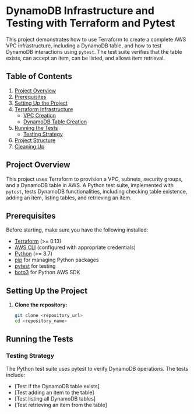 # DynamoDB Infrastructure and Testing with Terraform and Pytest

This project demonstrates how to use Terraform to create a complete AWS VPC infrastructure, including a DynamoDB table, and how to test DynamoDB interactions using `pytest`. The test suite verifies that the table exists, can accept an item, can be listed, and allows item retrieval.

## Table of Contents

1. [Project Overview](#project-overview)
2. [Prerequisites](#prerequisites)
3. [Setting Up the Project](#setting-up-the-project)
4. [Terraform Infrastructure](#terraform-infrastructure)
    - [VPC Creation](#vpc-creation)
    - [DynamoDB Table Creation](#dynamodb-table-creation)
5. [Running the Tests](#running-the-tests)
    - [Testing Strategy](#testing-strategy)
6. [Project Structure](#project-structure)
7. [Cleaning Up](#cleaning-up)

## Project Overview

This project uses Terraform to provision a VPC, subnets, security groups, and a DynamoDB table in AWS. A Python test suite, implemented with `pytest`, tests DynamoDB functionalities, including checking table existence, adding an item, listing tables, and retrieving an item.

## Prerequisites

Before starting, make sure you have the following installed:

- [Terraform](https://www.terraform.io/downloads) (>= 0.13)
- [AWS CLI](https://aws.amazon.com/cli/) (configured with appropriate credentials)
- [Python](https://www.python.org/downloads/) (>= 3.7)
- [pip](https://pip.pypa.io/en/stable/installation/) for managing Python packages
- [pytest](https://docs.pytest.org/en/stable/getting-started.html) for testing
- [boto3](https://boto3.amazonaws.com/v1/documentation/api/latest/index.html) for Python AWS SDK

## Setting Up the Project

1. **Clone the repository:**

   ```bash
   git clone <repository_url>
   cd <repository_name>


## Running the Tests
### Testing Strategy

The Python test suite uses pytest to verify DynamoDB operations. The tests include:

- [Test if the DynamoDB table exists]
- [Test adding an item to the table]
- [Test listing all DynamoDB tables]
- [Test retrieving an item from the table]